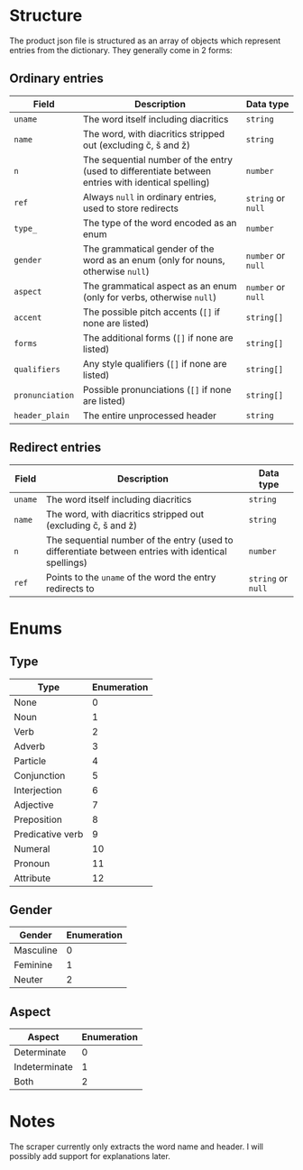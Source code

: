 # Structure

The product json file is structured as an array of objects which represent entries from the dictionary. They generally come in 2 forms:

## Ordinary entries

| Field | Description | Data type |
|-------|-------------|-----------|
| `uname` | The word itself including diacritics | `string` |
| `name` | The word, with diacritics stripped out (excluding č, š and ž) | `string` |
| `n` | The sequential number of the entry (used to differentiate between entries with identical spelling) | `number` |
| `ref` | Always `null` in ordinary entries, used to store redirects | `string` or `null` |
| `type_` | The type of the word encoded as an enum | `number` |
| `gender` | The grammatical gender of the word as an enum (only for nouns, otherwise `null`) | `number` or `null` |
| `aspect` | The grammatical aspect as an enum (only for verbs, otherwise `null`) | `number` or `null` |
| `accent` | The possible pitch accents (`[]` if none are listed) | `string[]` |
| `forms` | The additional forms (`[]` if none are listed) | `string[]` |
| `qualifiers` | Any style qualifiers (`[]` if none are listed) | `string[]` |
| `pronunciation` | Possible pronunciations (`[]` if none are listed) | `string[]` |
| `header_plain` | The entire unprocessed header | `string` |

## Redirect entries

| Field | Description | Data type |
|-------|-------------|-----------|
| `uname` | The word itself including diacritics | `string` |
| `name` | The word, with diacritics stripped out (excluding č, š and ž) | `string` |
| `n` | The sequential number of the entry (used to differentiate between entries with identical spellings) | `number` |
| `ref` | Points to the `uname` of the word the entry redirects to | `string` or `null` |

# Enums

## Type

| Type | Enumeration |
|------|-------------|
| None | 0 |
| Noun | 1 |
| Verb | 2 |
| Adverb | 3 |
| Particle | 4 |
| Conjunction | 5 |
| Interjection | 6 |
| Adjective | 7 |
| Preposition | 8 |
| Predicative verb | 9 |
| Numeral | 10 |
| Pronoun | 11 |
| Attribute | 12 |

## Gender

| Gender | Enumeration |
|--------|-------------|
| Masculine | 0 |
| Feminine | 1 |
| Neuter | 2 |

## Aspect

| Aspect | Enumeration |
|--------|-------------|
| Determinate | 0 |
| Indeterminate | 1 |
| Both | 2 |

# Notes

The scraper currently only extracts the word name and header. I will possibly add support for explanations later.
